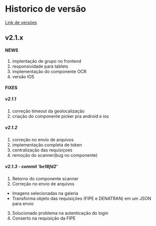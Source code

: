 # Historico de versão
[Link de versões](https://drive.google.com/drive/u/0/folders/1BvWLOoRFLh2ooxVWk4sFbciwF0QQhkaV)

## v2.1.x
#### **NEWS**
1. implentação de grupo no frontend
2. responsividade para tablets
3. implementação do componente OCR
4. versão IOS

#### **FIXES** 
##### v2.1.1

1. correção timeout da geolocalização
2. criação do componente picker pra android e ios

##### v2.1.2

1. correção no envio de arquivos
2. implementação completa de token
3. centralização das requisiçoes
4. remoção do scanner(bug no componente)

##### v2.1.3 - commit 'be18fd2'

1. Retorno do componente scanner
2. Correção no envio de arquivos
- Imagens selecionadas na galeria
- Transforma objeto das requisições (FIPE e DENATRAN) em um JSON para envio
3. Solucionado problema na autenticação do login
4. Conserto na requisição da FIPE
